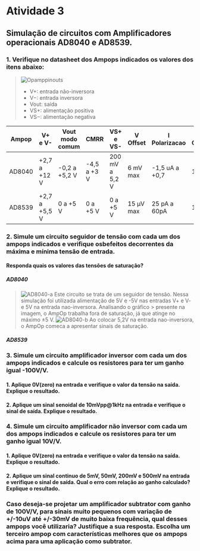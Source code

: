 # Atividade 3
## Simulação de circuitos com Amplificadores operacionais AD8040 e AD8539.
### 1. Verifique no datasheet dos Ampops indicados os valores dos itens abaixo:

>
>![Opamppinouts](https://user-images.githubusercontent.com/12564754/102247973-6bac1180-3edf-11eb-9dbc-ea5f073403fe.png)
>
> * V+: entrada não-inversora
> * V−: entrada inversora
> * Vout: saída
> * VS+: alimentação positiva
> * VS−: alimentação negativa
>

| Ampop  |    V+ e V-   |  Vout modo comum  | CMRR  | VS+ e VS- | V Offset | I Polarizacao | I Consumo | G Malha aberta | Impedância entrada |
--- | ---  | --- | ---| --- | ---| --- | ---| --- | --- 
| AD8040 |+2,7 a +12 V| -0,2 a +5,2 V| -4,5 a +3 V| 200 mV a 5,2 V  |   6 mV max |-1,5 uA a +0,7   | 1.3 mA  |±4 V |  6 MΩ e 2 pF      |
| AD8539 |  +2,7 a +5,5 V   |   0 a +5 V    | 0 a +5 V    |    0 a +5 V    | 15 µV max  |25 pA a 60pA  | 180 µA  |    +0,1 a +7 V    |       10 KΩ e 300 pF      |
  
### 2. Simule um circuito seguidor de tensão com cada um dos ampops indicados e verifique osbefeitos decorrentes da máxima e mínima tensão de entrada.

#### Responda quais os valores das tensões de saturação?

##### AD8040
> ![AD8040-a](https://user-images.githubusercontent.com/12564754/113760899-337a4a00-96ed-11eb-8d7c-5c834b3d527e.PNG)
> Este circuito se trata de um seguidor de tensão. Nessa simulação foi utilizada alimentação de 5V e -5V nas entradas V+ e V- e 5V na entrada nao-inversora. Analisando o gráfico > presente na imagem, o AmpOp trabalha fora de saturação, já que atinge no máximo ±5 V. 
> ![AD8040-b](https://user-images.githubusercontent.com/12564754/113762037-886a9000-96ee-11eb-80c2-3f106d2c4073.PNG)
> Ao colocar 5,2V na entrada nao-inversora, o AmpOp comeca a apresentar sinais de saturação.

##### AD8539

### 3. Simule um circuito amplificador inversor com cada um dos ampops indicados e calcule os resistores para ter um ganho igual -100V/V. 

#### 1. Aplique 0V(zero) na entrada e verifique o valor da tensão na saída. Explique o resultado.
#### 2. Aplique um sinal senoidal de 10mVpp@1kHz na entrada e verifique o sinal de saída. Explique o resultado.

### 4. Simule um circuito amplificador não inversor com cada um dos ampops indicados e calcule os resistores para ter um ganho igual 10V/V.

#### 1. Aplique 0V(zero) na entrada e verifique o valor da tensão na saída. Explique o resultado.
#### 2. Aplique um sinal continuo de 5mV, 50mV, 200mV e 500mV na entrada e verifique o sinal de saída. Qual o erro com relação ao ganho calculado? Explique o resultado.

### Caso deseja-se projetar um amplificador subtrator com ganho de 100V/V, para sinais muito pequenos com variação de +/-10uV até +/-30mV de muito baixa frequência, qual desses ampops você utilizaria? Justifique a sua resposta. Escolha um terceiro ampop com características melhores que os ampops acima para uma aplicação como subtrator.

